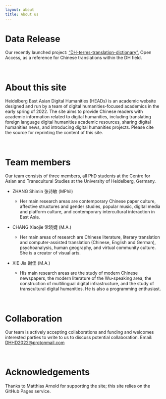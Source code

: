 ```yaml
---
layout: about 
title: About us 
---
```

# Data Release
Our recently launched project: [“DH-terms-translation-dictionary”](https://github.com/xiejia1995/DH-terms-translation-dictionary), Open Access, as a reference for Chinese translations within the DH field.

<br/>


# About this site
Heidelberg East Asian Digital Humanities (HEADs) is an academic website designed and run by a team of digital humanities-focused academics in the early spring of 2022. The site aims to provide Chinese readers with academic information related to digital humanities, including translating foreign language digital humanities academic resources, sharing digital humanities news, and introducing digital humanities projects. Please cite the source for reprinting the content of this site.

<br/>

# Team members
Our team consists of three members, all PhD students at the Centre for Asian and Transcultural Studies at the University of Heidelberg, Germany.

* ZHANG Shimin 张诗敏 (MPhil) 
  * Her main research areas are contemporary Chinese paper culture, affective structures and gender studies, popular music, digital media and platform culture, and contemporary intercultural interaction in East Asia.    
    
* CHANG Xiaojie 常晓婕 (M.A.) 
  * Her main areas of research are Chinese literature, literary translation and computer-assisted translation (Chinese, English and German), psychoanalysis, human geography, and virtual community culture. She is a creator of visual arts.    
    
* XIE Jia 谢佳 (M.A.)
  * His main research areas are the study of modern Chinese newspapers, the modern literature of the Wu-speaking area, the construction of multilingual digital infrastructure, and the study of transcultural digital humanities. He is also a programming enthusiast.

<br/>

# Collaboration
Our team is actively accepting collaborations and funding and welcomes interested parties to write to us to discuss potential collaboration. Email: DHHD2022@protonmail.com

<br/>

# Acknowledgements
Thanks to Matthias Arnold for supporting the site; this site relies on the GitHub Pages service.